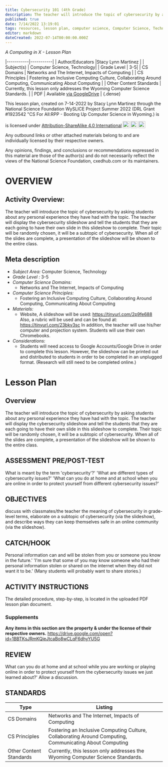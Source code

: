 ```yaml
---
title: Cybersecurity 101 (4th Grade)
description: The teacher will introduce the topic of cybersecurity by asking students about any personal experience they have had with the topic. The teacher will display the cybersecurity slideshow and tell the students that they are each going to have their own slide in this slideshow to complete. Their topic will be randomly chosen, it will be a subtopic of cybersecurity. When all of the slides are complete, a presentation of the slideshow will be shown to the entire class.
published: true
date: 7/14/2022 13:19:01
tags: resources, lesson plan, computer science, Computer Science, Technology 
editor: markdown
dateCreated: 2022-07-14T00:00:00.000Z
---
```

*A Computing in X - Lesson Plan*

|-----------|-----------|
| Author/Educators |Stacy Lynn Martinez |
| Subject(s) | Computer Science, Technology|
| Grade Level | 3-5|
| CS Domains | Networks and The Internet, Impacts of Computing |
| CS Principles | Fostering an Inclusive Computing Culture, Collaborating Around Computing, Communicating About Computing |
| Other Content Standards | Currently, this lesson only addresses the Wyoming Computer Science Standards. | 
| PDF | Available [via GoogleDrive]() |
{.dense}






This lesson plan, created on 7-14-2022 by Stacy Lynn Martinez through the National Science Foundation WySLICE Project Summer 2022 (DRL Grant #1923542 "CS For All:RPP - Booting Up Computer Science in Wyoming.) is  <p xmlns:cc="http://creativecommons.org/ns#" >  is licensed under <a href="http://creativecommons.org/licenses/by-sa/4.0/?ref=chooser-v1" target="_blank" rel="license noopener noreferrer" style="display:inline-block;">Attribution-ShareAlike 4.0 International<img style="height:22px!important;margin-left:3px;vertical-align:text-bottom;" src="https://mirrors.creativecommons.org/presskit/icons/cc.svg?ref=chooser-v1"><img style="height:22px!important;margin-left:3px;vertical-align:text-bottom;" src="https://mirrors.creativecommons.org/presskit/icons/by.svg?ref=chooser-v1"><img style="height:22px!important;margin-left:3px;vertical-align:text-bottom;" src="https://mirrors.creativecommons.org/presskit/icons/sa.svg?ref=chooser-v1"></a></p>


Any outbound links or other attached materials belong to and are individually licensed by their respective owners. 


Any opinions, findings, and conclusions or recommendations expressed in this material are those of the author(s) and do not necessarily reflect the views of the National Science Foundation, cxedhub.com or its maintainers.


# OVERVIEW
## Activity Overview:  
The teacher will introduce the topic of cybersecurity by asking students about any personal experience they have had with the topic. The teacher will display the cybersecurity slideshow and tell the students that they are each going to have their own slide in this slideshow to complete. Their topic will be randomly chosen, it will be a subtopic of cybersecurity. When all of the slides are complete, a presentation of the slideshow will be shown to the entire class.
## Meta description
+ *Subject Area:* Computer Science, Technology 
+ *Grade Level :* 3-5 
+ *Computer Science Domains:*
   + Networks and The Internet, Impacts of Computing
+ *Computer Science Principles:*
   + Fostering an Inclusive Computing Culture, Collaborating Around Computing, Communicating About Computing
+ *Materials:* 
   + Website, A slideshow will be used: https://tinyurl.com/2p9fe688 Also, a rubric will be used and can be found at: https://tinyurl.com/23bkv3sc  In addition, the teacher will use his/her computer and projection system. Students will use their own Chromebooks.
+ *Considerations:*
   + Students will need access to Google Accounts/Google Drive in order to complete this lesson. However, the slideshow can be printed out and distributed to students in order to be completed in an unplugged format. (Research will still need to be completed online.)


# Lesson Plan
## Overview
The teacher will introduce the topic of cybersecurity by asking students about any personal experience they have had with the topic. The teacher will display the cybersecurity slideshow and tell the students that they are each going to have their own slide in this slideshow to complete. Their topic will be randomly chosen, it will be a subtopic of cybersecurity. When all of the slides are complete, a presentation of the slideshow will be shown to the entire class.
## ASSESSMENT PRE/POST-TEST
What is meant by the term 'cybersecurity'?' 'What are different types of cybersecurity issues?' 'What can you do at home and at school when you are online in order to protect yourself from different cybersecurity issues?'
## OBJECTIVES
discuss with classmates/the teacher the meaning of cybersecurity in grade-level terms, elaborate on a subtopic of cybersecurity (via the slideshow), and describe ways they can keep themselves safe in an online community (via the slideshow).


## CATCH/HOOK
Personal information can and will be stolen from you or someone you know in the future.' 'I'm sure that some of you may know someone who had their personal information stolen or shared on the internet when they did not want it to be.' (Many students will probably want to share stories.)


## ACTIVITY INSTRUCTIONS
The detailed procedure, step-by-step, is located in the uploaded PDF lesson plan document.


### Supplements
**Any items in this section are the property & under the license of their respective owners.**
https://drive.google.com/open?id=1BBTKsJRmKQieJtcaBo8wCLqF6dhyYU5G




## REVIEW
What can you do at home and at school while you are working or playing online in order to protect yourself from the cybersecurity issues we just learned about?' Allow a discussion.
## STANDARDS        
| Type | Listing | 
|-----------|-----------|
| CS Domains  | Networks and The Internet, Impacts of Computing|
| CS Principles   | Fostering an Inclusive Computing Culture, Collaborating Around Computing, Communicating About Computing|
| Other Content Standards | Currently, this lesson only addresses the Wyoming Computer Science Standards.  |